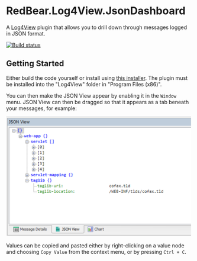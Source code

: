 # RedBear.Log4View.JsonDashboard
A [Log4View](http://www.log4view.com/) plugin that allows you to drill down through messages logged in JSON format.

[![Build status](https://ci.appveyor.com/api/projects/status/m7p7fhyqcy1k2ytn/branch/master?svg=true)](https://ci.appveyor.com/project/redbear/redbear-log4view-jsondashboard/branch/master)

## Getting Started
Either build the code yourself or install using [this installer](https://rbpublic.blob.core.windows.net/log4view/RedBear.Log4View.JsonDashboard.Setup.msi). The plugin must be installed into the "Log4View" folder in "Program Files (x86)".

You can then make the JSON View appear by enabling it in the `Window` menu. JSON View can then be dragged so that it appears as a tab beneath your messages, for example:

<img src="https://raw.githubusercontent.com/RedBearSys/RedBear.Log4View.JsonDashboard/master/media/screenshot.png" width="500" />

Values can be copied and pasted either by right-clicking on a value node and choosing `Copy Value` from the context menu, or by pressing `Ctrl + C`.
